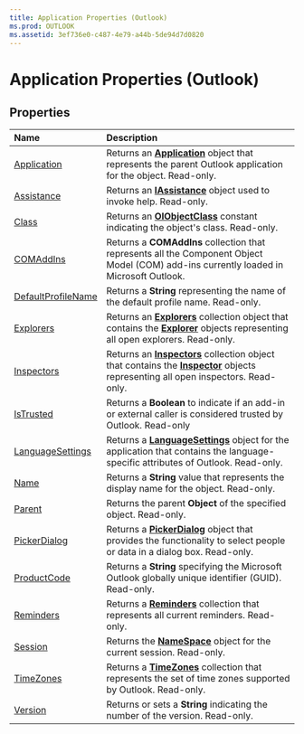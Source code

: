 ```yaml
---
title: Application Properties (Outlook)
ms.prod: OUTLOOK
ms.assetid: 3ef736e0-c487-4e79-a44b-5de94d7d0820
---
```



# Application Properties (Outlook)

## Properties



|**Name**|**Description**|
|:-----|:-----|
|[Application](application-application-property-outlook.md)|Returns an  **[Application](application-object-outlook.md)** object that represents the parent Outlook application for the object. Read-only.|
|[Assistance](application-assistance-property-outlook.md)|Returns an  **[IAssistance](iassistance-object-office.md)** object used to invoke help. Read-only.|
|[Class](application-class-property-outlook.md)|Returns an  **[OlObjectClass](olobjectclass-enumeration-outlook.md)** constant indicating the object's class. Read-only.|
|[COMAddIns](application-comaddins-property-outlook.md)|Returns a  **COMAddIns** collection that represents all the Component Object Model (COM) add-ins currently loaded in Microsoft Outlook.|
|[DefaultProfileName](application-defaultprofilename-property-outlook.md)|Returns a  **String** representing the name of the default profile name. Read-only.|
|[Explorers](application-explorers-property-outlook.md)|Returns an  **[Explorers](explorers-object-outlook.md)** collection object that contains the **[Explorer](explorer-object-outlook.md)** objects representing all open explorers. Read-only.|
|[Inspectors](application-inspectors-property-outlook.md)|Returns an  **[Inspectors](inspectors-object-outlook.md)** collection object that contains the **[Inspector](inspector-object-outlook.md)** objects representing all open inspectors. Read-only.|
|[IsTrusted](application-istrusted-property-outlook.md)|Returns a  **Boolean** to indicate if an add-in or external caller is considered trusted by Outlook. Read-only|
|[LanguageSettings](application-languagesettings-property-outlook.md)|Returns a  **[LanguageSettings](languagesettings-object-office.md)** object for the application that contains the language-specific attributes of Outlook. Read-only.|
|[Name](application-name-property-outlook.md)|Returns a  **String** value that represents the display name for the object. Read-only.|
|[Parent](application-parent-property-outlook.md)|Returns the parent  **Object** of the specified object. Read-only.|
|[PickerDialog](application-pickerdialog-property-outlook.md)|Returns a  **[PickerDialog](pickerdialog-object-office.md)** object that provides the functionality to select people or data in a dialog box. Read-only.|
|[ProductCode](application-productcode-property-outlook.md)|Returns a  **String** specifying the Microsoft Outlook globally unique identifier (GUID). Read-only.|
|[Reminders](application-reminders-property-outlook.md)|Returns a  **[Reminders](reminders-object-outlook.md)** collection that represents all current reminders. Read-only.|
|[Session](application-session-property-outlook.md)|Returns the  **[NameSpace](namespace-object-outlook.md)** object for the current session. Read-only.|
|[TimeZones](application-timezones-property-outlook.md)|Returns a  **[TimeZones](timezones-object-outlook.md)** collection that represents the set of time zones supported by Outlook. Read-only.|
|[Version](application-version-property-outlook.md)|Returns or sets a  **String** indicating the number of the version. Read-only.|

